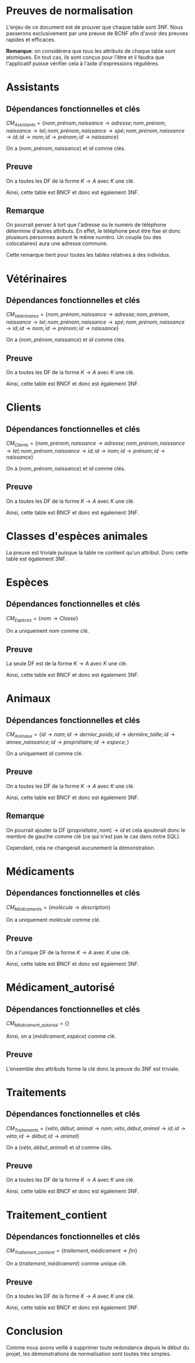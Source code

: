 Preuves de normalisation
===
L'enjeu de ce document est de prouver que chaque table sont 3NF. Nous passerons exclusivement
par une preuve de BCNF afin d'avoir des preuves rapides et efficaces.

**Remarque**: on considérera que tous les attributs de chaque table sont atomiques. En tout cas, ils sont
conçus pour l'être et il faudra que l'applicatif puisse vérifier cela à l'aide d'expressions régulières.

# Assistants
## Dépendances fonctionnelles et clés
$`CM_{Assistants} = \{ nom,prénom,naissance \rightarrow adresse;  nom,prénom,naissance \rightarrow tel;  nom,prénom,naissance \rightarrow spé;  nom,prénom,naissance \rightarrow id; id \rightarrow nom; id \rightarrow prénom; id \rightarrow naissance \}`$

On a $`(nom,prénom,naissance)`$ et $`id`$ comme clés.

## Preuve
On a toutes les DF de la forme $` K \rightarrow A`$ avec $`K`$ une clé.

Ainsi, cette table est BNCF et donc est également 3NF.

## Remarque

On pourrait penser à tort que l'adresse ou le numéro de téléphone détermine d'autres attributs.
En effet, le téléphone peut être fixe et donc plusieurs personnes auront le même numéro.
Un couple (ou des colocataires) aura une adresse commune.

Cette remarque tient pour toutes les tables relatives à des individus.

# Vétérinaires
## Dépendances fonctionnelles et clés
$`CM_{Vétérinaires} = \{ nom,prénom,naissance \rightarrow adresse;  nom,prénom,naissance \rightarrow tel;  nom,prénom,naissance \rightarrow spé;  nom,prénom,naissance \rightarrow id; id \rightarrow nom; id \rightarrow prénom; id \rightarrow naissance \}`$


On a $`(nom,prénom,naissance)`$ et $`id`$ comme clés.

## Preuve
On a toutes les DF de la forme $` K \rightarrow A`$ avec $`K`$ une clé.

Ainsi, cette table est BNCF et donc est également 3NF.

# Clients
## Dépendances fonctionnelles et clés
$`CM_{Clients} = \{ nom,prénom,naissance \rightarrow adresse;  nom,prénom,naissance \rightarrow tel; nom,prénom,naissance \rightarrow id; id \rightarrow nom; id \rightarrow prénom; id \rightarrow naissance \}`$


On a $`(nom,prénom,naissance)`$ et $`id`$ comme clés.

## Preuve
On a toutes les DF de la forme $` K \rightarrow A`$ avec $`K`$ une clé.

Ainsi, cette table est BNCF et donc est également 3NF.

# Classes d'espèces animales
La preuve est triviale puisque la table ne contient qu'un attribut. Donc cette table est également 3NF.

# Espèces
## Dépendances fonctionnelles et clés
$`CM_{Espèces} = \{ nom \rightarrow Classe\}`$


On a uniquement $`nom`$ comme clé.

## Preuve
La seule DF est de la forme $` K \rightarrow A`$ avec $`K`$ une clé.

Ainsi, cette table est BNCF et donc est également 3NF.

# Animaux
## Dépendances fonctionnelles et clés
$`CM_{Animaux} = \{ id \rightarrow nom; id \rightarrow dernier\_poids; id \rightarrow dernière\_taille; id \rightarrow annee\_naissance; id \rightarrow propriétaire; id \rightarrow espece;\}`$


On a uniquement $`id`$ comme clé.

## Preuve
On a toutes les DF de la forme $` K \rightarrow A`$ avec $`K`$ une clé.

Ainsi, cette table est BNCF et donc est également 3NF.

## Remarque
On pourrait ajouter la DF $`(propriétaire, nom) \rightarrow id`$ et cela ajouterait donc le membre de gauche comme clé (ce qui n'est pas le cas dans notre SQL).

Cependant, cela ne changerait aucunement la démonstration.

# Médicaments
## Dépendances fonctionnelles et clés
$`CM_{Médicaments} = \{ molécule \rightarrow description\}`$


On a uniquement $`molécule`$ comme clé.

## Preuve
On a l'unique DF de la forme $` K \rightarrow A`$ avec $`K`$ une clé.

Ainsi, cette table est BNCF et donc est également 3NF.

# Médicament\_autorisé
## Dépendances fonctionnelles et clés
$`CM_{Médicament\_autorisé} = \{\}`$


Ainsi, on a $`(médicament, espèce)`$ comme clé.

## Preuve
L'ensemble des attributs forme la clé donc la preuve du 3NF est triviale.

# Traitements
## Dépendances fonctionnelles et clés
$`CM_{Traitements} = \{ véto, début, animal \rightarrow nom; véto, début, animal \rightarrow id; id \rightarrow véto;  id \rightarrow début;  id \rightarrow animal\}`$


On a $`(véto, début, animal)`$ et $`id`$ comme clés.

## Preuve
On a toutes les DF de la forme $` K \rightarrow A`$ avec $`K`$ une clé.

Ainsi, cette table est BNCF et donc est également 3NF.

# Traitement\_contient
## Dépendances fonctionnelles et clés
$`CM_{Traitement\_contient} = \{traitement, médicament \rightarrow fin\}`$


On a $`(traitement, médicament)`$ comme unique clé.

## Preuve
On a toutes les DF de la forme $` K \rightarrow A`$ avec $`K`$ une clé.

Ainsi, cette table est BNCF et donc est également 3NF.

# Conclusion
Comme nous avons veillé à supprimer toute redondance depuis le début du projet, les démonstrations de normalisation
sont toutes très simples.
